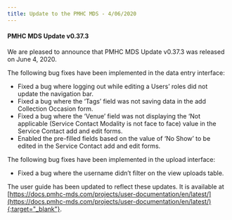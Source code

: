 ```yaml
---
title: Update to the PMHC MDS - 4/06/2020
---
```


#### PMHC MDS Update v0.37.3 ####

We are pleased to announce that PMHC MDS Update v0.37.3 was released on June 4, 2020.

The following bug fixes have been implemented in the data entry interface:
* Fixed a bug where logging out while editing a Users’ roles did not update the navigation bar.
* Fixed a bug where the ‘Tags’ field was not saving data in the add Collection Occasion form.
* Fixed a bug where the ‘Venue’ field was not displaying the ‘Not applicable (Service Contact Modality is not face to face) value in the Service Contact add and edit forms.
* Enabled the pre-filled fields based on the value of ‘No Show’ to be edited in the Service Contact add and edit forms.

The following bug fixes have been implemented in the upload interface:
* Fixed a bug where the username didn’t filter on the view uploads table.

The user guide has been updated to reflect these updates. It is available
at [https://docs.pmhc-mds.com/projects/user-documentation/en/latest/](https://docs.pmhc-mds.com/projects/user-documentation/en/latest/){:target="_blank"}.
